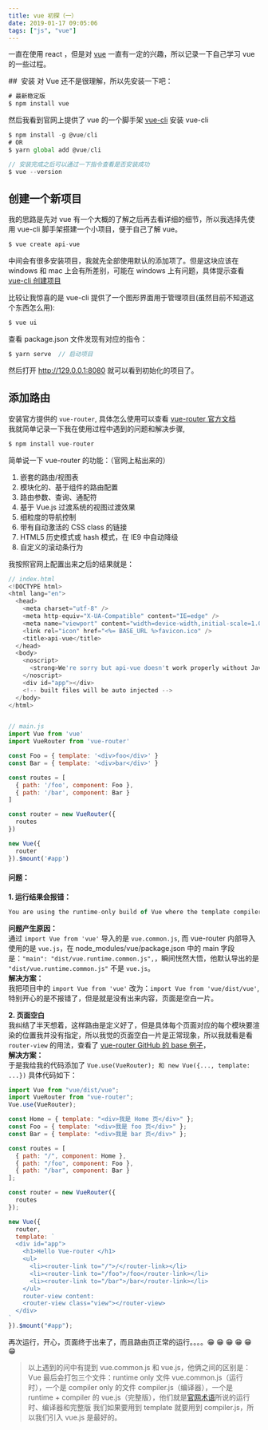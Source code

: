 ```yaml
---
title: vue 初探（一）
date: 2019-01-17 09:05:06
tags: ["js", "vue"]
---
```


一直在使用 react ，但是对 [vue](https://cn.vuejs.org/v2/guide/installation.html#Vue-Devtools) 一直有一定的兴趣，所以记录一下自己学习 vue 的一些过程。

##  安装
对 Vue 还不是很理解，所以先安装一下吧：

```js
# 最新稳定版
$ npm install vue
```

然后我看到官网上提供了 vue 的一个脚手架 [vue-cli](https://cli.vuejs.org/zh/guide/creating-a-project.html)
安装 vue-cli

```js
$ npm install -g @vue/cli
# OR
$ yarn global add @vue/cli

// 安装完成之后可以通过一下指令查看是否安装成功
$ vue --version
```

## 创建一个新项目

我的思路是先对 vue 有一个大概的了解之后再去看详细的细节，所以我选择先使用 vue-cli 脚手架搭建一个小项目，便于自己了解 vue。

```js
$ vue create api-vue
```

中间会有很多安装项目，我就先全部使用默认的添加项了。但是这块应该在 windows 和 mac 上会有所差别，可能在 windows 上有问题，具体提示查看 [vue-cli 创建项目](https://cli.vuejs.org/zh/guide/creating-a-project.html)

比较让我惊喜的是 vue-cli 提供了一个图形界面用于管理项目(虽然目前不知道这个东西怎么用):

```js
$ vue ui
```

查看 package.json 文件发现有对应的指令：

```js
$ yarn serve  // 启动项目
```

然后打开 http://129.0.0.1:8080 就可以看到初始化的项目了。

## 添加路由

安装官方提供的 `vue-router`, 具体怎么使用可以查看 [vue-router 官方文档](https://router.vuejs.org/zh/installation.html)
<br />
我就简单记录一下我在使用过程中遇到的问题和解决步骤,
<br />

```js
$ npm install vue-router
```

简单说一下 vue-router 的功能：（官网上粘出来的）

1. 嵌套的路由/视图表
2. 模块化的、基于组件的路由配置
3. 路由参数、查询、通配符
4. 基于 Vue.js 过渡系统的视图过渡效果
5. 细粒度的导航控制
6. 带有自动激活的 CSS class 的链接
7. HTML5 历史模式或 hash 模式，在 IE9 中自动降级
8. 自定义的滚动条行为

我按照官网上配置出来之后的结果就是：

```js
// index.html
<!DOCTYPE html>
<html lang="en">
  <head>
    <meta charset="utf-8" />
    <meta http-equiv="X-UA-Compatible" content="IE=edge" />
    <meta name="viewport" content="width=device-width,initial-scale=1.0" />
    <link rel="icon" href="<%= BASE_URL %>favicon.ico" />
    <title>api-vue</title>
  </head>
  <body>
    <noscript>
      <strong>We're sorry but api-vue doesn't work properly without JavaScript enabled. Please enable it to continue.</strong>
    </noscript>
    <div id="app"></div>
    <!-- built files will be auto injected -->
  </body>
</html>


// main.js
import Vue from 'vue'
import VueRouter from 'vue-router'

const Foo = { template: '<div>foo</div>' }
const Bar = { template: '<div>bar</div>' }

const routes = [
  { path: '/foo', component: Foo },
  { path: '/bar', component: Bar }
]

const router = new VueRouter({
  routes
})

new Vue({
  router
}).$mount('#app')
```

#### 问题：

<b>1. 运行结果会报错：</b>

```js
You are using the runtime-only build of Vue where the template compiler is not available. Either pre-compile the templates into render functions, or use the compiler-included build.
```

<b>问题产生原因：</b><br />
通过 `import Vue from 'vue'` 导入的是 `vue.common.js`, 而 vue-router 内部导入使用的是 `vue.js`，在 node_modules/vue/package.json 中的 main 字段是：`"main": "dist/vue.runtime.common.js",`，瞬间恍然大悟，他默认导出的是 `"dist/vue.runtime.common.js"` 不是 `vue.js`。
<br /><b>解决方案：</b><br />
我把项目中的 `import Vue from 'vue'` 改为：`import Vue from 'vue/dist/vue'`, 特别开心的是不报错了，但是就是没有出来内容，页面是空白一片。

<b>2. 页面空白</b><br />
我纠结了半天想着，这样路由是定义好了，但是具体每个页面对应的每个模块要渲染的位置我并没有指定，所以我觉的页面空白一片是正常现象，所以我就看是看 `router-view` 的用法，查看了 [vue-router GitHub 的 base 例子](https://github.com/vuejs/vue-router/tree/dev/examples/basic)，
<br />
<b>解决方案：</b><br />
于是我给我的代码添加了 `Vue.use(VueRouter); 和 new Vue({..., template: ...})` 具体代码如下：

```js
import Vue from "vue/dist/vue";
import VueRouter from "vue-router";
Vue.use(VueRouter);

const Home = { template: "<div>我是 Home 页</div>" };
const Foo = { template: "<div>我是 foo 页</div>" };
const Bar = { template: "<div>我是 bar 页</div>" };

const routes = [
  { path: "/", component: Home },
  { path: "/foo", component: Foo },
  { path: "/bar", component: Bar }
];

const router = new VueRouter({
  routes
});

new Vue({
  router,
  template: `
  <div id="app">
    <h1>Hello Vue-router </h1>
    <ul>
      <li><router-link to="/">/</router-link></li>
      <li><router-link to="/foo">/foo</router-link></li>
      <li><router-link to="/bar">/bar</router-link></li>
    </ul>
    router-view content:
    <router-view class="view"></router-view>
  </div>
`
}).$mount("#app");
```
再次运行，开心，页面终于出来了，而且路由页正常的运行。。。。😁 😁 😁 😁 😁 😁


> 以上遇到的问中有提到 vue.common.js 和 vue.js，他俩之间的区别是：
> Vue 最后会打包三个文件：runtime only 文件 vue.common.js（运行时），一个是 compiler only 的文件 compiler.js（编译器），一个是 runtime + compiler 的 vue.js（完整版），他们就是[官网术语](https://cn.vuejs.org/v2/guide/installation.html#%E6%9C%AF%E8%AF%AD)所说的运行时、编译器和完整版
> 我们如果要用到 template 就要用到 compiler.js，所以我们引入 vue.js 是最好的。